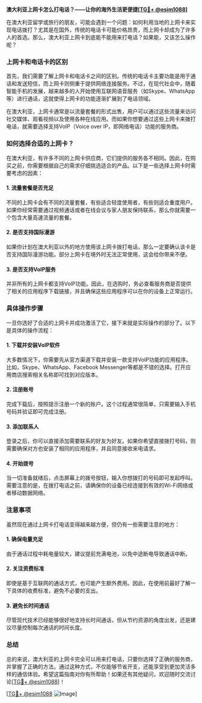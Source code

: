**澳大利亚上网卡怎么打电话？——让你的海外生活更便捷[[TG💪+ @esim1088](https://t.me/s/esim1088)]**

在澳大利亚留学或旅行的朋友，可能会遇到一个问题：如何利用当地的上网卡来实现电话拨打？尤其是在国外，传统的电话卡可能价格昂贵，而上网卡却成为了许多人的首选。那么，澳大利亚上网卡到底能不能用来打电话？如果能，又该怎么操作呢？

### 上网卡和电话卡的区别

首先，我们需要了解上网卡和电话卡之间的区别。传统的电话卡主要功能是用于通话和发送短信，而上网卡则侧重于提供网络连接服务。不过，在现代社会中，随着智能手机的发展，越来越多的人开始使用互联网语音服务（如Skype、WhatsApp等）进行通话，这就使得上网卡的功能逐渐扩展到了电话领域。

在澳大利亚，上网卡通常是以流量套餐的形式出售，用户可以通过这些流量来访问社交媒体、观看视频以及使用各种在线应用。而如果你想要通过这些上网卡来拨打电话，就需要选择支持VoIP（Voice over IP，即网络电话）功能的服务商。

### 如何选择合适的上网卡？

在澳大利亚，有许多不同的上网卡供应商，它们提供的服务各不相同。因此，在购买之前，你需要根据自己的需求仔细挑选适合的产品。以下是一些选择上网卡时需要考虑的因素：

#### 1. 流量套餐是否充足
不同的上网卡会有不同的流量套餐，有些适合轻度使用者，有些则适合重度用户。如果你经常需要通过视频通话或者在线会议与家人朋友保持联系，那么你就需要一个包含大量高速流量的套餐。

#### 2. 是否支持国际漫游
如果你计划在澳大利亚以外的地方使用该上网卡拨打电话，那么一定要确认该卡是否支持国际漫游功能。部分上网卡在境外时无法正常使用，这会给你带来不便。

#### 3. 是否支持VoIP服务
并非所有的上网卡都支持VoIP功能。因此，在选购时，务必查看服务商是否提供了相关的应用程序下载链接，并且确保这些应用程序可以在你的设备上正常运行。

### 具体操作步骤

一旦你选好了合适的上网卡并成功激活了它，接下来就是实际操作的部分了。以下是具体的操作流程：

#### 1. 下载并安装VoIP软件
大多数情况下，你需要先从官方渠道下载并安装一款支持VoIP功能的应用程序。比如，Skype、WhatsApp、Facebook Messenger等都是不错的选择。打开应用商店搜索相关名称即可找到对应版本。

#### 2. 注册账号
完成下载后，按照提示注册一个新的账户。这个过程通常很简单，只需要输入手机号码并验证即可完成注册。

#### 3. 添加联系人
登录之后，你可以直接添加需要联系的好友为好友。如果你希望直接拨打号码，则需要确保对方也安装了相同的应用程序，并且同意接收来电请求。

#### 4. 开始拨号
当一切准备就绪后，点击屏幕上的拨号按钮，输入你想拨打的号码即可发起呼叫。需要注意的是，在拨打电话之前，请确保你的设备已经连接到有效的Wi-Fi网络或者移动数据网络。

### 注意事项

虽然现在通过上网卡打电话变得越来越方便，但仍有一些需要注意的地方：

#### 1. 确保电量充足
由于通话过程中耗电量较大，建议提前充满电池，以免中途断电导致通话中断。

#### 2. 关注资费标准
即使是基于互联网的通话方式，也可能产生额外费用。因此，在使用前最好了解一下具体的收费标准，避免不必要的支出。

#### 3. 避免长时间通话
尽管现代技术已经能够很好地支持长时间通话，但从节约资源的角度出发，还是建议尽量控制每次通话的时间长度。

### 总结

总的来说，澳大利亚的上网卡完全可以用来打电话，只要你选择了正确的服务商，并掌握了正确的方法。通过这种方式，不仅能够节省开支，还能享受到更加灵活多样的通信体验。希望这篇指南对你有所帮助！如果还有其他疑问，欢迎随时交流讨论[[TG💪+ @esim1088](https://t.me/s/esim1088)]！

[[TG💪+ @esim1088](https://t.me/s/esim1088) ![Image](https://i.postimg.cc/4NQfJmqS/Snipaste-2025-05-13-00-14-12.png)]